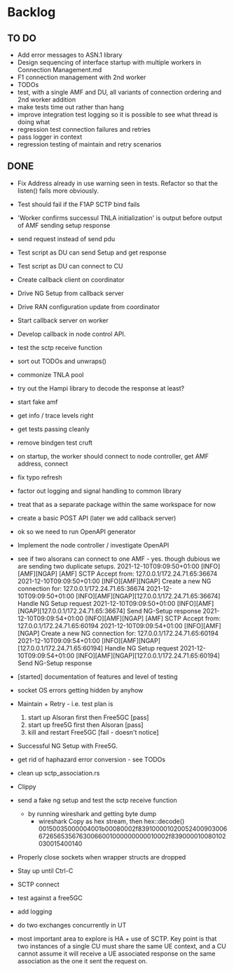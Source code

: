 # Backlog


## TO DO
- Add error messages to ASN.1 library
- Design sequencing of interface startup with multiple workers in Connection Management.md
- F1 connection management with 2nd worker
- TODOs
- test, with a single AMF and DU, all variants of connection ordering and 2nd worker addition
- make tests time out rather than hang
- improve integration test logging so it is possible to see what thread is doing what 
- regression test connection failures and retries
- pass logger in context
- regression testing of maintain and retry scenarios

## DONE
- Fix Address already in use warning seen in tests.  Refactor so that the listen() fails more obviously. 
- Test should fail if the F1AP SCTP bind fails 
- 'Worker confirms successul TNLA initialization' is output before output of AMF sending setup response
- send request instead of send pdu
- Test script as DU can send Setup and get response 
- Test script as DU can connect to CU
- Create callback client on coordinator
- Drive NG Setup from callback server
- Drive RAN configuration update from coordinator
- Start callback server on worker
- Develop callback in node control API.
- test the sctp receive function
- sort out TODOs and unwraps()
- commonize TNLA pool
- try out the Hampi library to decode the response at least?
- start fake amf
- get info / trace levels right
- get tests passing cleanly
- remove bindgen test cruft
- on startup, the worker should connect to node controller, get AMF address, connect
- fix typo refresh
- factor out logging and signal handling to common library
- treat that as a separate package within the same workspace for now
- create a basic POST API (later we add callback server)
- ok so we need to run OpenAPI generator
- Implement the node controller / investigate OpenAPI
- see if two alsorans can connect to one AMF - yes.  though dubious we are sending two duplicate setups.
  2021-12-10T09:09:50+01:00 [INFO][AMF][NGAP] [AMF] SCTP Accept from: 127.0.0.1/172.24.71.65:36674
  2021-12-10T09:09:50+01:00 [INFO][AMF][NGAP] Create a new NG connection for: 127.0.0.1/172.24.71.65:36674
  2021-12-10T09:09:50+01:00 [INFO][AMF][NGAP][127.0.0.1/172.24.71.65:36674] Handle NG Setup request
  2021-12-10T09:09:50+01:00 [INFO][AMF][NGAP][127.0.0.1/172.24.71.65:36674] Send NG-Setup response
  2021-12-10T09:09:54+01:00 [INFO][AMF][NGAP] [AMF] SCTP Accept from: 127.0.0.1/172.24.71.65:60194
  2021-12-10T09:09:54+01:00 [INFO][AMF][NGAP] Create a new NG connection for: 127.0.0.1/172.24.71.65:60194
  2021-12-10T09:09:54+01:00 [INFO][AMF][NGAP][127.0.0.1/172.24.71.65:60194] Handle NG Setup request
  2021-12-10T09:09:54+01:00 [INFO][AMF][NGAP][127.0.0.1/172.24.71.65:60194] Send NG-Setup response
- [started] documentation of features and level of testing
- socket OS errors getting hidden by anyhow
- Maintain + Retry - i.e. test plan is
  
  1. start up Alsoran first then Free5GC [pass]
  2. start up free5G first then Alsoran [pass]
  3. kill and restart Free5GC [fail - doesn't notice]

- Successful NG Setup with Free5G.
- get rid of haphazard error conversion - see TODOs
- clean up sctp_association.rs
- Clippy
- send a fake ng setup and test the sctp receive function
  - by running wireshark and getting byte dump
    - wireshark Copy as hex stream, then hex::decode()
         00150035000004001b00080002f83910000102005240090300667265653567630066001000000000010002f839000010080102030015400140
- Properly close sockets when wrapper structs are dropped
- Stay up until Ctrl-C
- SCTP connect
- test against a free5GC
- add logging
- do two exchanges concurrently in UT
- most important area to explore is HA + use of SCTP.  Key point is that two instances of a single CU must share the same UE context, and a CU cannot assume it will receive a UE associated response on the same association as the one it sent the request on.
